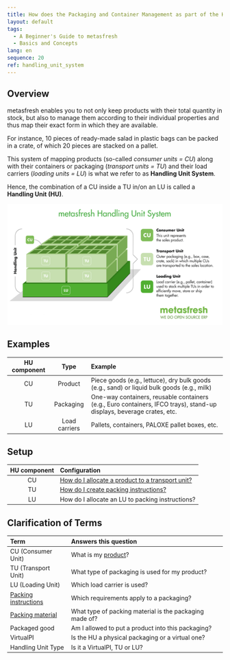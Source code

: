 ```yaml
---
title: How does the Packaging and Container Management as part of the Handling Unit System work?
layout: default
tags:
  - A Beginner's Guide to metasfresh
  - Basics and Concepts
lang: en
sequence: 20
ref: handling_unit_system
---
```


## Overview
metasfresh enables you to not only keep products with their total quantity in stock, but also to manage them according to their individual properties and thus map their exact form in which they are available.

For instance, 10 pieces of ready-made salad in plastic bags can be packed in a crate, of which 20 pieces are stacked on a pallet.

This system of mapping products (so-called *consumer units = CU*) along with their containers or packaging (*transport units = TU*) and their load carriers (*loading units = LU*) is what we refer to as **Handling Unit System**.

Hence, the combination of a CU inside a TU in/on an LU is called a **Handling Unit (HU)**.

<kbd><img src="assets/Handling_Unit_System_metasfresh_EN.png" alt="Abb.: metasfresh Handling Unit System"></kbd>

## Examples

| HU component | Type | Example |
| :---: | :---: | :--- |
| CU | Product | Piece goods (e.g., lettuce), dry bulk goods (e.g., sand) or liquid bulk goods (e.g., milk) |
| TU | Packaging | One-way containers, reusable containers (e.g., Euro containers, IFCO trays), stand-up displays, beverage crates, etc. |
| LU | Load carriers | Pallets, containers, PALOXE pallet boxes, etc. |

## Setup

| HU component | Configuration |
| :---: | :--- |
| CU | [How do I allocate a product to a transport unit?](CU-TU_Allocation) |
| TU | [How do I create packing instructions?](Create_packing_instructions) |
| LU | How do I allocate an LU to packing instructions? |

## Clarification of Terms

| Term | Answers this question |
| :--- | :--- |
| CU (Consumer Unit) | What is my [product](NewProduct)? |
| TU (Transport Unit) | What type of packaging is used for my product? |
| LU (Loading Unit) | Which load carrier is used? |
| [Packing instructions](Create_packing_instructions) | Which requirements apply to a packaging? |
| [Packing material](Set_up_packing_material) | What type of packing material is the packaging made of? |
| Packaged good | Am I allowed to put a product into this packaging? |
| VirtualPI | Is the HU a physical packaging or a virtual one? |
| Handling Unit Type | Is it a VirtualPI, TU or LU? |
